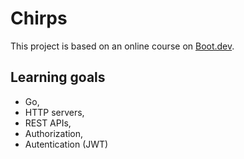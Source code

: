 # Chirps

This project is based on an online course on [Boot.dev](https://www.boot.dev/courses/learn-http-servers-golang).

## Learning goals

* Go,
* HTTP servers,
* REST APIs,
* Authorization,
* Autentication (JWT)
